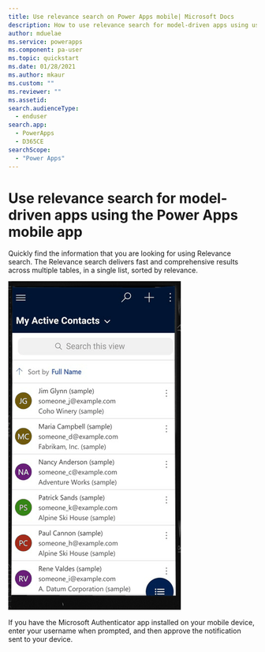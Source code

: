 ```yaml
---
title: Use relevance search on Power Apps mobile| Microsoft Docs
description: How to use relevance search for model-driven apps using using your mobile app.
author: mduelae
ms.service: powerapps
ms.component: pa-user
ms.topic: quickstart
ms.date: 01/28/2021
ms.author: mkaur
ms.custom: ""
ms.reviewer: ""
ms.assetid: 
search.audienceType: 
  - enduser
search.app: 
  - PowerApps
  - D365CE
searchScope:
  - "Power Apps"
---
```


# Use relevance search for model-driven apps using the Power Apps mobile app

Quickly find the information that you are looking for using Relevance search. The Relevance search delivers fast and comprehensive results across multiple tables, in a single list, sorted by relevance.


![This diagram demonstrates how relevance search works in a model-driven app running on Power Apps mobile](media/powerapps-mobile-rel-search.gif "This diagram demonstrates how relevance search works in a model-driven app running on Power Apps mobile")

If you have the Microsoft Authenticator app installed on your mobile device, enter your username when prompted, and then approve the notification sent to your device.


